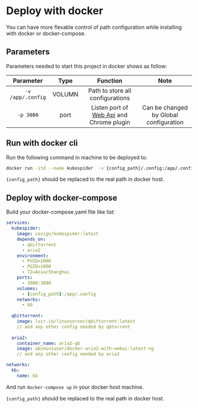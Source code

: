 # Deploy with docker

You can have more flexable control of path configuration while installing with docker or docker-compose.

## Parameters

Parameters needed to start this project in docker shows as follow:

|Parameter|Type|Function|Note|
|:---:|:---:|:---:|:---:|
|`-v /app/.config`|VOLUMN|Path to store all configurations||
|`-p 3080`|port|Listen port of [Web Api](../../../zh/user_guide/api_docs/README.md) and Chrome plugin|Can be changed by Global configuration|

## Run with docker cli

Run the following command in machine to be deployed to:

```bash
docker run -itd --name kubespider  -v {config_path}/.config:/app/.config -p 3080:3080 cesign/kubespider:latest
```

`{config_path}` should be replaced to the real path in docker host.

## Deploy with docker-compose

Build your docker-compose.yaml file like list:

```yaml
services:
  kubespider:
    image: cesign/kubespider:latest
    depends_on:
      - qbittorrent
      - aria2
    environment:
      - PUID=1000
      - PGID=1000
      - TZ=Asia/Shanghai
    ports:
      - 3080:3080
    volumes:
      - {config_path}:/app/.config
    networks:
      - kb
  
  qbittorrent:
    image: lscr.io/linuxserver/qbittorrent:latest
    // and any other config needed by qbtorrent
    
  aria2:
    container_name: aria2-qb
    image: abcminiuser/docker-aria2-with-webui:latest-ng
    // and any other config needed by aria2

networks:
  kb:
    name: kb
```

And run `docker-compose up` in your docker host machine.

`{config_path}` should be replaced to the real path in docker host.

